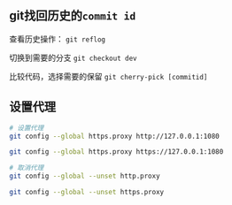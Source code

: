 ## git找回历史的`commit id`

查看历史操作：
`git reflog`

切换到需要的分支
`git checkout dev`

比较代码，选择需要的保留
`git cherry-pick [commitid]`

## 设置代理

```sh
# 设置代理
git config --global https.proxy http://127.0.0.1:1080

git config --global https.proxy https://127.0.0.1:1080

# 取消代理
git config --global --unset http.proxy

git config --global --unset https.proxy
```